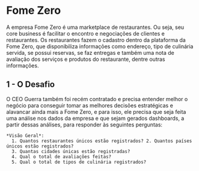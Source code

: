 # Fome Zero

  A empresa Fome Zero é uma marketplace de restaurantes. Ou seja, seu core business é facilitar o encontro e negociações de clientes e restaurantes. Os       restaurantes fazem o cadastro dentro da plataforma da Fome Zero, que disponibiliza informações como endereço, tipo de culinária servida, se possui         reservas, se faz entregas e também uma nota de avaliação dos serviços e produtos do restaurante, dentre outras informações.

## 1 - O Desafio

  O CEO Guerra também foi recém contratado e precisa entender melhor o negócio para conseguir tomar as melhores decisões estratégicas e alavancar ainda       mais a Fome Zero, e para isso, ele precisa que seja feita uma análise nos dados da empresa e que sejam gerados dashboards, a partir dessas análises, para   responder às seguintes perguntas:
    
    *Visão Geral*: 
      1. Quantos restaurantes únicos estão registrados? 2. Quantos países únicos estão registrados?
      3. Quantas cidades únicas estão registradas?
      4. Qual o total de avaliações feitas?
      5. Qual o total de tipos de culinária registrados?
